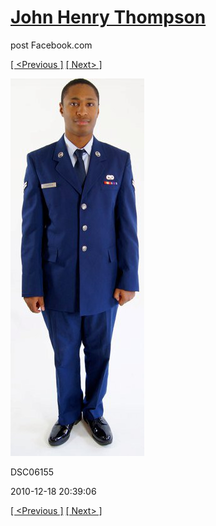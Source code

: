 # [John Henry Thompson](../README.md)
post Facebook.com

[[ <Previous ]](2010-12-18-31.md) [[ Next> ]](2010-12-18-33.md)

[![](../media/2010-12-18/Fam-2010-DSC06155.jpg)](../README.md)

DSC06155

2010-12-18 20:39:06

[[ <Previous ]](2010-12-18-31.md) [[ Next> ]](2010-12-18-33.md)